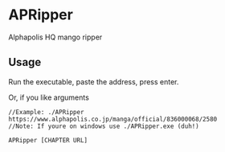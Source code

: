 # APRipper
Alphapolis HQ mango ripper

## Usage

Run the executable, paste the address, press enter.

Or, if you like arguments

```
//Example: ./APRipper https://www.alphapolis.co.jp/manga/official/836000068/2580
//Note: If youre on windows use ./APRipper.exe (duh!)

APRipper [CHAPTER URL]

```
